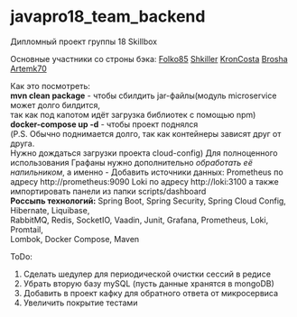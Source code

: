 # javapro18_team_backend
Дипломный проект группы 18 Skillbox 

Основные участники со строны бэка:
<a href="https://github.com/Folko85">Folko85</a>
<a href="https://github.com/Shkiller">Shkiller</a>
<a href="https://github.com/KronCosta">KronCosta</a>
<a href="https://github.com/Brosha">Brosha</a>
<a href="https://github.com/Artemk70">Artemk70</a>

Как это посмотреть:  
**mvn clean package** - чтобы сбилдить jar-файлы(модуль microservice может долго билдится,  
так как под капотом идёт загрузка библиотек с помощью npm)  
**docker-compose up -d** - чтобы проект поднялся  
(P.S. Обычно поднимается долго, так как контейнеры зависят друг от друга.  
Нужно дождаться загрузки проекта cloud-config) 
Для полноценного использования Графаны нужно дополнительно _обработать её напильником_, 
а именно - Добавить источники данных: 
Prometheus по адресу http://prometheus:9090 
Loki по адресу http://loki:3100 
а также импортировать панели из папки scripts/dashboard  
**Россыпь технологий:** 
Spring Boot, Spring Security, Spring Cloud Config, Hibernate, Liquibase,  
RabbitMQ, Redis, SocketIO, Vaadin, Junit, Grafana, Prometheus, Loki, Promtail,  
Lombok, Docker Compose, Maven  

ToDo:
1. Сделать шедулер для периодической очистки сессий в редисе  
2. Убрать вторую базу mySQL (пусть данные хранятся в mongoDB)  
3. Добавить в проект кафку для обратного ответа от микросервиса  
4. Увеличить покрытие тестами
